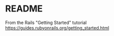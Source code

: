 # README

From the Rails "Getting Started" tutorial https://guides.rubyonrails.org/getting_started.html
